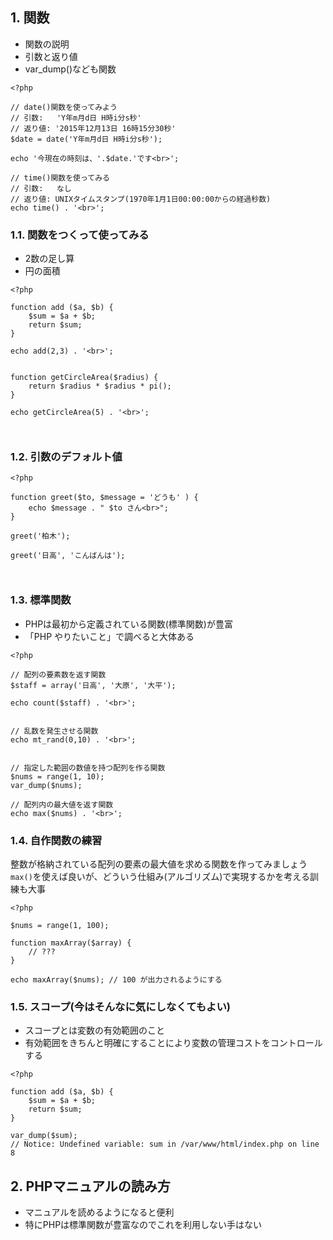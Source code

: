 
## 1. 関数
- 関数の説明
- 引数と返り値
- var_dump()なども関数


```php:function_date.php
<?php
​
// date()関数を使ってみよう
// 引数:   'Y年m月d日 H時i分s秒'
// 返り値: '2015年12月13日 16時15分30秒'
$date = date('Y年m月d日 H時i分s秒');
​
echo '今現在の時刻は、'.$date.'です<br>';

// time()関数を使ってみる
// 引数:   なし
// 返り値: UNIXタイムスタンプ(1970年1月1日00:00:00からの経過秒数)
echo time() . '<br>';

```


### 1.1. 関数をつくって使ってみる
- 2数の足し算
- 円の面積

```php:function_add.php
<?php

function add ($a, $b) {
    $sum = $a + $b;
    return $sum;
}

echo add(2,3) . '<br>';


function getCircleArea($radius) {
    return $radius * $radius * pi();
}

echo getCircleArea(5) . '<br>';



```

### 1.2. 引数のデフォルト値


```php:function_greet.php
<?php

function greet($to, $message = 'どうも' ) {
    echo $message . " $to さん<br>";
}

greet('柏木');

greet('日高', 'こんばんは');



```

### 1.3. 標準関数
- PHPは最初から定義されている関数(標準関数)が豊富
- 「PHP やりたいこと」で調べると大体ある

```php:function_standard.php
<?php

// 配列の要素数を返す関数
$staff = array('日高', '大原', '大平');

echo count($staff) . '<br>';


// 乱数を発生させる関数
echo mt_rand(0,10) . '<br>';


// 指定した範囲の数値を持つ配列を作る関数
$nums = range(1, 10);
var_dump($nums);

// 配列内の最大値を返す関数
echo max($nums) . '<br>';
```

### 1.4. 自作関数の練習
整数が格納されている配列の要素の最大値を求める関数を作ってみましょう
`max()`を使えば良いが、どういう仕組み(アルゴリズム)で実現するかを考える訓練も大事

```php:max_array.php
<?php

$nums = range(1, 100);

function maxArray($array) {
    // ???
}

echo maxArray($nums); // 100 が出力されるようにする

```


### 1.5. スコープ(今はそんなに気にしなくてもよい)
- スコープとは変数の有効範囲のこと
- 有効範囲をきちんと明確にすることにより変数の管理コストをコントロールする

```php:function_scope.php
<?php

function add ($a, $b) {
    $sum = $a + $b;
    return $sum;
}

var_dump($sum);
// Notice: Undefined variable: sum in /var/www/html/index.php on line 8
```


## 2. PHPマニュアルの読み方
- マニュアルを読めるようになると便利
- 特にPHPは標準関数が豊富なのでこれを利用しない手はない










